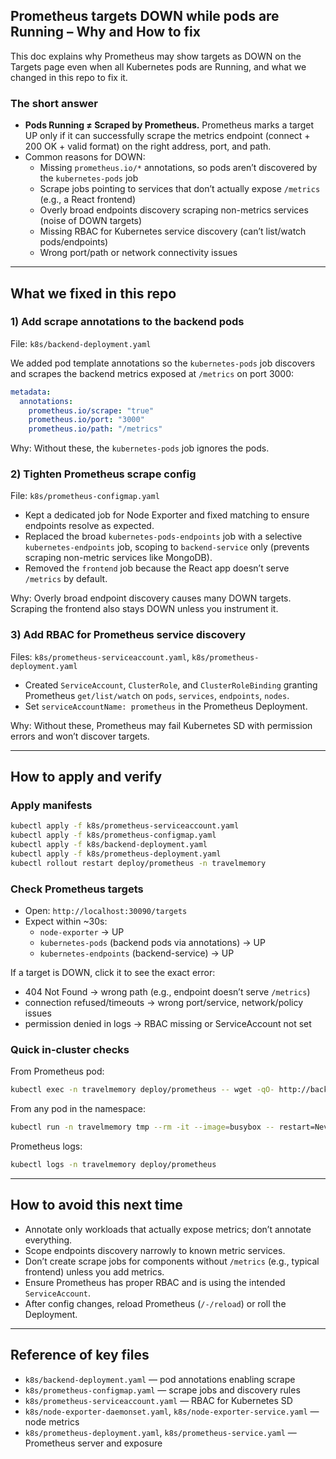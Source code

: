 ## Prometheus targets DOWN while pods are Running – Why and How to fix

This doc explains why Prometheus may show targets as DOWN on the Targets page even when all Kubernetes pods are Running, and what we changed in this repo to fix it.

### The short answer

- **Pods Running ≠ Scraped by Prometheus.** Prometheus marks a target UP only if it can successfully scrape the metrics endpoint (connect + 200 OK + valid format) on the right address, port, and path.
- Common reasons for DOWN:
  - Missing `prometheus.io/*` annotations, so pods aren’t discovered by the `kubernetes-pods` job
  - Scrape jobs pointing to services that don’t actually expose `/metrics` (e.g., a React frontend)
  - Overly broad endpoints discovery scraping non-metrics services (noise of DOWN targets)
  - Missing RBAC for Kubernetes service discovery (can’t list/watch pods/endpoints)
  - Wrong port/path or network connectivity issues

---

## What we fixed in this repo

### 1) Add scrape annotations to the backend pods

File: `k8s/backend-deployment.yaml`

We added pod template annotations so the `kubernetes-pods` job discovers and scrapes the backend metrics exposed at `/metrics` on port 3000:

```yaml
metadata:
  annotations:
    prometheus.io/scrape: "true"
    prometheus.io/port: "3000"
    prometheus.io/path: "/metrics"
```

Why: Without these, the `kubernetes-pods` job ignores the pods.

### 2) Tighten Prometheus scrape config

File: `k8s/prometheus-configmap.yaml`

- Kept a dedicated job for Node Exporter and fixed matching to ensure endpoints resolve as expected.
- Replaced the broad `kubernetes-pods-endpoints` job with a selective `kubernetes-endpoints` job, scoping to `backend-service` only (prevents scraping non-metric services like MongoDB).
- Removed the `frontend` job because the React app doesn’t serve `/metrics` by default.

Why: Overly broad endpoint discovery causes many DOWN targets. Scraping the frontend also stays DOWN unless you instrument it.

### 3) Add RBAC for Prometheus service discovery

Files: `k8s/prometheus-serviceaccount.yaml`, `k8s/prometheus-deployment.yaml`

- Created `ServiceAccount`, `ClusterRole`, and `ClusterRoleBinding` granting Prometheus `get/list/watch` on `pods`, `services`, `endpoints`, `nodes`.
- Set `serviceAccountName: prometheus` in the Prometheus Deployment.

Why: Without these, Prometheus may fail Kubernetes SD with permission errors and won’t discover targets.

---

## How to apply and verify

### Apply manifests

```bash
kubectl apply -f k8s/prometheus-serviceaccount.yaml
kubectl apply -f k8s/prometheus-configmap.yaml
kubectl apply -f k8s/backend-deployment.yaml
kubectl apply -f k8s/prometheus-deployment.yaml
kubectl rollout restart deploy/prometheus -n travelmemory
```

### Check Prometheus targets

- Open: `http://localhost:30090/targets`
- Expect within ~30s:
  - `node-exporter` → UP
  - `kubernetes-pods` (backend pods via annotations) → UP
  - `kubernetes-endpoints` (backend-service) → UP

If a target is DOWN, click it to see the exact error:
- 404 Not Found → wrong path (e.g., endpoint doesn’t serve `/metrics`)
- connection refused/timeouts → wrong port/service, network/policy issues
- permission denied in logs → RBAC missing or ServiceAccount not set

### Quick in-cluster checks

From Prometheus pod:

```bash
kubectl exec -n travelmemory deploy/prometheus -- wget -qO- http://backend-service:3000/metrics
```

From any pod in the namespace:

```bash
kubectl run -n travelmemory tmp --rm -it --image=busybox -- restart=Never -- sh -c "wget -qO- http://node-exporter-service:9100/metrics | head"
```

Prometheus logs:

```bash
kubectl logs -n travelmemory deploy/prometheus
```

---

## How to avoid this next time

- Annotate only workloads that actually expose metrics; don’t annotate everything.
- Scope endpoints discovery narrowly to known metric services.
- Don’t create scrape jobs for components without `/metrics` (e.g., typical frontend) unless you add metrics.
- Ensure Prometheus has proper RBAC and is using the intended `ServiceAccount`.
- After config changes, reload Prometheus (`/-/reload`) or roll the Deployment.

---

## Reference of key files

- `k8s/backend-deployment.yaml` — pod annotations enabling scrape
- `k8s/prometheus-configmap.yaml` — scrape jobs and discovery rules
- `k8s/prometheus-serviceaccount.yaml` — RBAC for Kubernetes SD
- `k8s/node-exporter-daemonset.yaml`, `k8s/node-exporter-service.yaml` — node metrics
- `k8s/prometheus-deployment.yaml`, `k8s/prometheus-service.yaml` — Prometheus server and exposure


